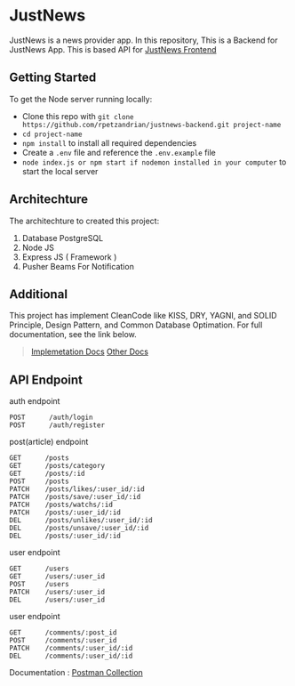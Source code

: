# JustNews
	  

JustNews is a news provider app. In this repository, This is a Backend for JustNews App. This is based API for [JustNews Frontend](https://github.com/rpetzandrian/justnews-frontend)

## Getting Started

To get the Node server running locally:

* Clone this repo with `git clone https://github.com/rpetzandrian/justnews-backend.git project-name`
* `cd project-name`
* `npm install` to install all required dependencies
* Create a `.env` file and reference the `.env.example` file
* `node index.js or npm start if nodemon installed in your computer` to start the local server

## Architechture

The architechture to created this project: 
1. Database PostgreSQL
2. Node JS
3. Express JS ( Framework )
4. Pusher Beams For Notification

## Additional

This project has implement CleanCode like KISS, DRY, YAGNI, and SOLID Principle, Design Pattern, and Common Database Optimation. For full documentation, see the link below.

> [Implemetation Docs](https://catnip-coelurus-544.notion.site/Implementation-Clean-Code-Design-Pattern-and-Database-Optimization-66706d01cb8e43478d80423ccbb34b86)
> [Other Docs](https://catnip-coelurus-544.notion.site/Advance-Week-Documentation-56408c250bdf4896b01aba83872b2311)

## API Endpoint
auth endpoint

    POST      /auth/login
    POST      /auth/register
    
post(article) endpoint

    GET      /posts
    GET      /posts/category
    GET      /posts/:id
    POST     /posts
    PATCH    /posts/likes/:user_id/:id
    PATCH    /posts/save/:user_id/:id
    PATCH    /posts/watchs/:id
    PATCH    /posts/:user_id/:id
    DEL      /posts/unlikes/:user_id/:id
    DEL      /posts/unsave/:user_id/:id
    DEL      /posts/:user_id/:id
    
user endpoint

    GET      /users
    GET      /users/:user_id
    POST     /users
    PATCH    /users/:user_id
    DEL      /users/:user_id
    
user endpoint

    GET      /comments/:post_id
    POST     /comments/:user_id
    PATCH    /comments/:user_id/:id
    DEL      /comments/:user_id/:id
    
Documentation : [Postman Collection](https://documenter.getpostman.com/view/13687762/TzeTJp5C)
